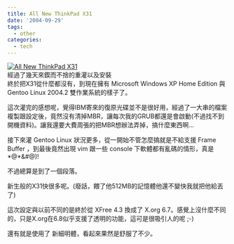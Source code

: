 ```yaml
---
title: All New ThinkPad X31
date: '2004-09-29'
tags:
  - other
categories:
  - tech
---
```

[![All New ThinkPad X31](http://wshlab2.ee.kuas.edu.tw/~yurenju/albums/screenshot/Screenshot_001.thumb.png)](http://wshlab2.ee.kuas.edu.tw/~yurenju/gallery/screenshot/Screenshot_001)  
經過了幾天來鍥而不捨的重灌以及安裝  
終於把X31從什麼都沒有，到現在擁有 Microsoft Windows XP Home Edition 與 Gentoo Linux 2004.2 雙作業系統的樣子了。  
  
這次灌完的感想呢，覺得IBM寄來的復原光碟並不是很好用，經過了一大串的檔案複製跟設定後，竟然沒有清掉MBR，讓每次我的GRUB都還是會啟動(不過找不到開機資料)。讓我還要大費周張的把MBR想辦法弄掉，搞什麼東西啊...  
  
接下來灌 Gentoo Linux 狀況更多，從一開始不管怎麼搞就是不給支援 Frame Buffer ，到最後竟然出現 vim 跟一些 console 下軟體都有亂碼的情形，真是 \*@\*&#@)!  
  
不過總算是到了一個段落。  
  
新生般的X31快很多呢。(廢話，餵了他512MB的記憶體他還不變快我就把他給丟了)  
  
這次設定與以前不同的是終於從 XFree 4.3 換成了 X.org 6.7。感覺上沒什麼不同的，只是X.org在6.8似乎支援了透明的功能，這可是很吸引人的呢 ;-)  
  
還有就是使用了 新細明體，看起來果然是舒服了不少。